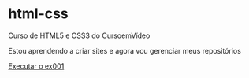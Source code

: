 # html-css
 Curso de HTML5 e CSS3 do CursoemVídeo

Estou aprendendo a criar sites e agora vou gerenciar meus repositórios


<a href="https://DaviNascimento2010.github.io/html-css/exercicios/ex001/index.html">Executar o ex001</a>